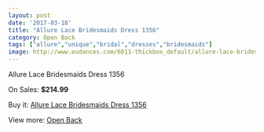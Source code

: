 ```yaml
---
layout: post
date: '2017-03-18'
title: "Allure Lace Bridesmaids Dress 1356"
category: Open Back
tags: ["allure","unique","bridal","dresses","bridesmaids"]
image: http://www.eudances.com/6011-thickbox_default/allure-lace-bridesmaids-dress-1356.jpg
---
```

Allure Lace Bridesmaids Dress 1356

On Sales: **$214.99**
<a href="https://www.eudances.com/en/open-back/2138-allure-lace-bridesmaids-dress-1356.html"><amp-img layout="responsive" width="600" height="600" src="//www.eudances.com/6011-thickbox_default/allure-lace-bridesmaids-dress-1356.jpg" alt="Allure Lace Bridesmaids Dress 1356 0" /></a>
<a href="https://www.eudances.com/en/open-back/2138-allure-lace-bridesmaids-dress-1356.html"><amp-img layout="responsive" width="600" height="600" src="//www.eudances.com/6014-thickbox_default/allure-lace-bridesmaids-dress-1356.jpg" alt="Allure Lace Bridesmaids Dress 1356 1" /></a>
<a href="https://www.eudances.com/en/open-back/2138-allure-lace-bridesmaids-dress-1356.html"><amp-img layout="responsive" width="600" height="600" src="//www.eudances.com/6013-thickbox_default/allure-lace-bridesmaids-dress-1356.jpg" alt="Allure Lace Bridesmaids Dress 1356 2" /></a>
<a href="https://www.eudances.com/en/open-back/2138-allure-lace-bridesmaids-dress-1356.html"><amp-img layout="responsive" width="600" height="600" src="//www.eudances.com/6012-thickbox_default/allure-lace-bridesmaids-dress-1356.jpg" alt="Allure Lace Bridesmaids Dress 1356 3" /></a>

Buy it: [Allure Lace Bridesmaids Dress 1356](https://www.eudances.com/en/open-back/2138-allure-lace-bridesmaids-dress-1356.html "Allure Lace Bridesmaids Dress 1356")

View more: [Open Back](https://www.eudances.com/en/24-open-back "Open Back")